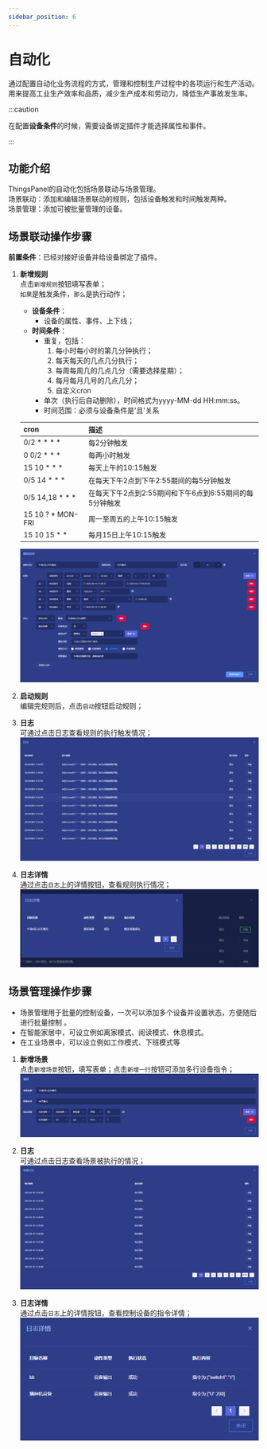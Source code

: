 ```yaml
---
sidebar_position: 6
---
```


# 自动化
通过配置自动化业务流程的方式，管理和控制生产过程中的各项运行和生产活动。用来提高工业生产效率和品质，减少生产成本和劳动力，降低生产事故发生率。

:::caution

在配置**设备条件**的时候，需要设备绑定插件才能选择属性和事件。

::: 

## 功能介绍

ThingsPanel的自动化包括场景联动与场景管理。  
场景联动：添加和编辑场景联动的规则，包括设备触发和时间触发两种。  
场景管理：添加可被批量管理的设备。  

## 场景联动操作步骤

**前置条件**：已经对接好设备并给设备绑定了插件。

1. **新增规则**  
    点击`新增规则`按钮填写表单；  
    `如果`是触发条件，`那么`是执行动作；
    
    - **设备条件**：  
        - 设备的属性、事件、上下线；
    - **时间条件**：  
        - 重复，包括：
            1. 每小时每小时的第几分钟执行；
            2. 每天每天的几点几分执行；
            3. 每周每周几的几点几分（需要选择星期）；
            4. 每月每月几号的几点几分；
            5. 自定义cron
        - 单次（执行后自动删除），时间格式为yyyy-MM-dd HH:mm:ss。
        - 时间范围：必须与设备条件是'且'关系
 
    |cron|描述|
    |-|-|
    |0/2 * * * *|每2分钟触发|
    |0 0/2 * * *|每两小时触发|
    |15 10 * * *|每天上午的10:15触发|
    |0/5 14 * * *|在每天下午2点到下午2:55期间的每5分钟触发|
    |0/5 14,18 * * *|在每天下午2点到2:55期间和下午6点到6:55期间的每5分钟触发|
    |15 10 ? * MON-FRI|周一至周五的上午10:15触发|
    |15 10 15 * *|每月15日上午10:15触发|
    
    ![img.png](images/A.png)
2. **启动规则**  
    编辑完规则后，点击`启动`按钮启动规则；
3. **日志**  
    可通过点击日志查看规则的执行触发情况；
    ![img.png](images/B.png)
4. **日志详情**  
    通过点击`日志`上的详情按钮，查看规则执行情况；
    ![img.png](images/C.png)
## 场景管理操作步骤
- 场景管理用于批量的控制设备，一次可以添加多个设备并设置状态，方便随后进行批量控制 。
- 在智能家居中，可设立例如离家模式、阅读模式、休息模式。
- 在工业场景中，可以设立例如工作模式、下班模式等

1. **新增场景**  
    点击`新增场景`按钮，填写表单；点击`新增一行`按钮可添加多行设备指令；
    ![img.png](images/D.png)
 
2. **日志**  
    可通过点击日志查看场景被执行的情况；
    ![img.png](images/E.png)
 
3. **日志详情**  
    通过点击`日志`上的详情按钮，查看控制设备的指令详情；
    ![img.png](images/F.png)
